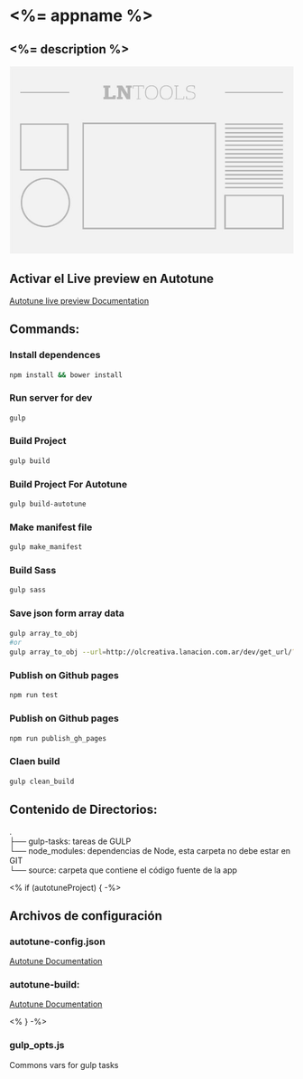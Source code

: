 # <%= appname %>  

## <%= description %>  



![title](thumbnail.jpg)

## Activar el Live preview en Autotune

[Autotune live preview Documentation](https://github.com/voxmedia/autotune/wiki/Enabling-live-preview-on-a-blueprint)


## Commands: 

### Install dependences

```bash
npm install && bower install
```


### Run server for dev

```bash
gulp
```


### Build Project

```bash
gulp build
```


### Build Project For Autotune

```bash
gulp build-autotune
```


### Make manifest file

```bash
gulp make_manifest
```


### Build Sass

```bash
gulp sass
```


### Save json form array data

```bash
gulp array_to_obj
#or
gulp array_to_obj --url=http://olcreativa.lanacion.com.ar/dev/get_url/?key2=1ZA5BroFXGh_ZvlNHC8s-AHBNV7hiILxQdrClLx9Ob-A&gid=0`

```


### Publish on Github pages

```bash
npm run test
```


### Publish on Github pages

```bash
npm run publish_gh_pages
```



### Claen build

```bash
gulp clean_build
```


## Contenido de Directorios:

. <br>
├── gulp-tasks: tareas de GULP<br>
└── node_modules: dependencias de Node, esta carpeta no debe estar en GIT  <br>
└── source: carpeta que contiene el código fuente de la app <br>


<% if (autotuneProject) { -%>

## Archivos de configuración

### autotune-config.json

[Autotune Documentation](https://github.com/voxmedia/autotune/wiki/File-info%3A-autotune-config.json)

### autotune-build:

[Autotune Documentation](https://github.com/kavyasukumar/autotune-slideshow/blob/master/autotune-build)


<% } -%>



### gulp_opts.js

Commons vars for gulp tasks
